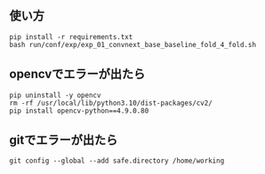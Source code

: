 ## 使い方
```
pip install -r requirements.txt
bash run/conf/exp/exp_01_convnext_base_baseline_fold_4_fold.sh
```

## opencvでエラーが出たら

```
pip uninstall -y opencv
rm -rf /usr/local/lib/python3.10/dist-packages/cv2/
pip install opencv-python==4.9.0.80
```

## gitでエラーが出たら
```
git config --global --add safe.directory /home/working
```